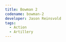 ```yaml
---
title: Bowman 2
codename: bowman-2
developer: Jason Reinsvold
tags:
  - Action
  - Artillery
---
```

